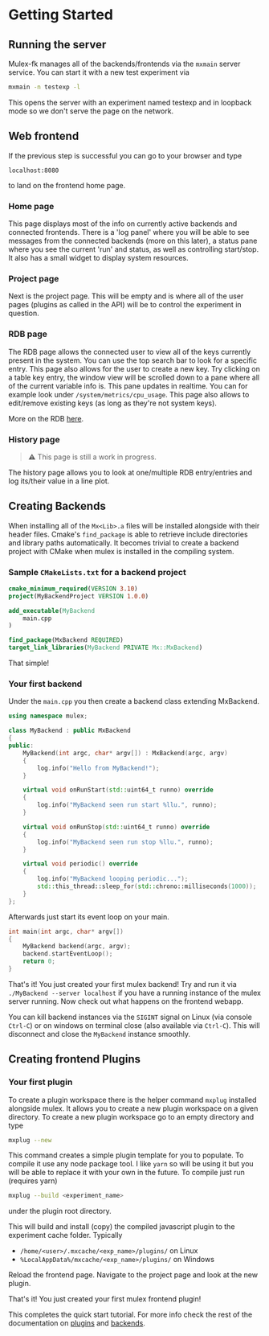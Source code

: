 # Getting Started

## Running the server
Mulex-fk manages all of the backends/frontends via the `mxmain` server service. You can start it with a new test experiment via
```sh
mxmain -n testexp -l
```
This opens the server with an experiment named testexp and in loopback mode so we don't serve the page on the network.


## Web frontend
If the previous step is successful you can go to your browser and type
```
localhost:8080
```
to land on the frontend home page.

### Home page
This page displays most of the info on currently active backends and connected frontends.
There is a 'log panel' where you will be able to see messages from the connected backends (more on this later),
a status pane where you see the current 'run' and status,
as well as controlling start/stop.
It also has a small widget to display system resources.

### Project page
Next is the project page. This will be empty and is where all of the user pages (plugins as called in the API) will be to control the experiment in question.


### RDB page
The RDB page allows the connected user to view all of the keys currently present in the system. You can use the top search bar to look for a specific entry.
This page also allows for the user to create a new key. Try clicking on a table key entry, the window view will be scrolled down to a pane where all of the current
variable info is. This pane updates in realtime. You can for example look under `/system/metrics/cpu_usage`.
This page also allows to edit/remove existing keys (as long as they're not system keys).

More on the RDB [here](rdb.md).

### History page
> :warning: This page is still a work in progress.

The history page allows you to look at one/multiple RDB entry/entries and log its/their value in a line plot.

## Creating Backends

When installing all of the `Mx<Lib>.a` files will be installed alongside with their header files. Cmake's `find_package` is able to retrieve include directories and library paths automatically. It becomes trivial to create a backend project with CMake when mulex is installed in the compiling system.

### Sample `CMakeLists.txt` for a backend project

```cmake
cmake_minimum_required(VERSION 3.10)
project(MyBackendProject VERSION 1.0.0)

add_executable(MyBackend
    main.cpp
)

find_package(MxBackend REQUIRED)
target_link_libraries(MyBackend PRIVATE Mx::MxBackend)
```

That simple!

### Your first backend

Under the `main.cpp` you then create a backend class extending MxBackend.

```cpp
using namespace mulex;

class MyBackend : public MxBackend
{
public:
	MyBackend(int argc, char* argv[]) : MxBackend(argc, argv)
	{
		log.info("Hello from MyBackend!");
	}

	virtual void onRunStart(std::uint64_t runno) override
	{
        log.info("MyBackend seen run start %llu.", runno);
	}

	virtual void onRunStop(std::uint64_t runno) override
	{
        log.info("MyBackend seen run stop %llu.", runno);
	}

	virtual void periodic() override
	{
        log.info("MyBackend looping periodic...");
		std::this_thread::sleep_for(std::chrono::milliseconds(1000));
	}
};
```
Afterwards just start its event loop on your main.

```cpp
int main(int argc, char* argv[])
{
	MyBackend backend(argc, argv);
	backend.startEventLoop();
	return 0;
}
```

That's it! You just created your first mulex backend!
Try and run it via `./MyBackend --server localhost` if you have a running instance of the mulex server running.
Now check out what happens on the frontend webapp.

You can kill backend instances via the `SIGINT` signal on Linux (via console `Ctrl-C`) or on windows on terminal close (also available via `Ctrl-C`).
This will disconnect and close the `MyBackend` instance smoothly.

## Creating frontend Plugins

### Your first plugin

To create a plugin workspace there is the helper command `mxplug` installed alongside mulex. It allows you to create a new plugin workspace on a given directory.
To create a new plugin workspace go to an empty directory and type
```sh
mxplug --new
```
This command creates a simple plugin template for you to populate. To compile it use any node package tool. I like `yarn` so will be using it but you will be able
to replace it with your own in the future.
To compile just run (requires yarn)
```sh
mxplug --build <experiment_name>
```
under the plugin root directory.

This will build and install (copy) the compiled javascript plugin to the experiment cache folder. Typically

- `/home/<user>/.mxcache/<exp_name>/plugins/` on Linux
- `%LocalAppData%/mxcache/<exp_name>/plugins/` on Windows

Reload the frontend page. Navigate to the project page and look at the new plugin.

That's it! You just created your first mulex frontend plugin!

This completes the quick start tutorial. For more info check the rest of the documentation on [plugins](plugins.md) and [backends](backends.md).
